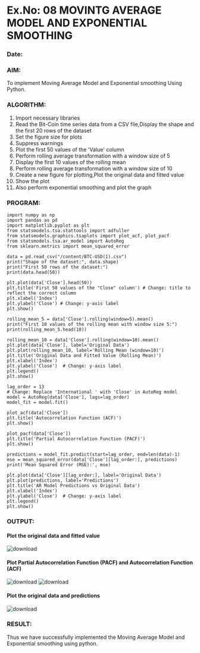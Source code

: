 # Ex.No: 08     MOVINTG AVERAGE MODEL AND EXPONENTIAL SMOOTHING
### Date: 
### AIM:
To implement Moving Average Model and Exponential smoothing Using Python.
### ALGORITHM:
1. Import necessary libraries
2. Read the Bit-Coin time series data from a CSV file,Display the shape and the first 20 rows of
the dataset
3. Set the figure size for plots
4. Suppress warnings
5. Plot the first 50 values of the 'Value' column
6. Perform rolling average transformation with a window size of 5
7. Display the first 10 values of the rolling mean
8. Perform rolling average transformation with a window size of 10
9. Create a new figure for plotting,Plot the original data and fitted value
10. Show the plot
11. Also perform exponential smoothing and plot the graph
### PROGRAM:
```
import numpy as np
import pandas as pd
import matplotlib.pyplot as plt
from statsmodels.tsa.stattools import adfuller
from statsmodels.graphics.tsaplots import plot_acf, plot_pacf
from statsmodels.tsa.ar_model import AutoReg
from sklearn.metrics import mean_squared_error

data = pd.read_csv("/content/BTC-USD(1).csv")
print("Shape of the dataset:", data.shape)
print("First 50 rows of the dataset:")
print(data.head(50))

plt.plot(data['Close'].head(50))  
plt.title('First 50 values of the "Close" column') # Change: title to reflect the correct column
plt.xlabel('Index')
plt.ylabel('Close') # Change: y-axis label
plt.show()

rolling_mean_5 = data['Close'].rolling(window=5).mean() 
print("First 10 values of the rolling mean with window size 5:")
print(rolling_mean_5.head(10))

rolling_mean_10 = data['Close'].rolling(window=10).mean()  
plt.plot(data['Close'], label='Original Data')  
plt.plot(rolling_mean_10, label='Rolling Mean (window=10)')  
plt.title('Original Data and Fitted Value (Rolling Mean)')
plt.xlabel('Index')
plt.ylabel('Close')  # Change: y-axis label
plt.legend()
plt.show()

lag_order = 13
# Change: Replace 'International ' with 'Close' in AutoReg model
model = AutoReg(data['Close'], lags=lag_order)  
model_fit = model.fit()

plot_acf(data['Close'])  
plt.title('Autocorrelation Function (ACF)')
plt.show()

plot_pacf(data['Close'])  
plt.title('Partial Autocorrelation Function (PACF)')
plt.show()

predictions = model_fit.predict(start=lag_order, end=len(data)-1)  
mse = mean_squared_error(data['Close'][lag_order:], predictions)  
print('Mean Squared Error (MSE):', mse)

plt.plot(data['Close'][lag_order:], label='Original Data')  
plt.plot(predictions, label='Predictions')
plt.title('AR Model Predictions vs Original Data')
plt.xlabel('Index')
plt.ylabel('Close')  # Change: y-axis label
plt.legend()
plt.show()
```
### OUTPUT:

#### Plot the original data and fitted value

![download](https://github.com/user-attachments/assets/48eecb99-7964-4f66-b9e6-90c80765f03d)

#### Plot Partial Autocorrelation Function (PACF) and Autocorrelation Function (ACF)
![download](https://github.com/user-attachments/assets/430a8371-a3a9-48eb-ac83-2f8dc78884f9)
![download](https://github.com/user-attachments/assets/01313652-9dd9-4388-8ba5-e94cf490da22)

#### Plot the original data and predictions
![download](https://github.com/user-attachments/assets/532f7d96-6ccf-4861-b146-b7a39d8be522)

### RESULT:
Thus we have successfully implemented the Moving Average Model and Exponential smoothing using python.
